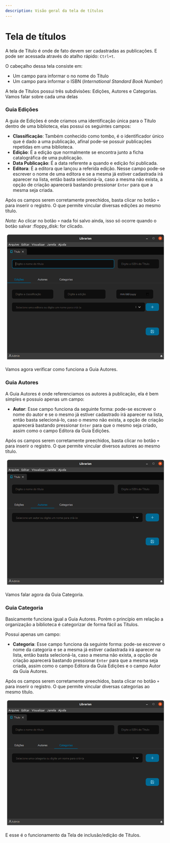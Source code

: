 ```yaml
---
description: Visão geral da tela de títulos
---
```


# Tela de títulos

A tela de Título é onde de fato devem ser cadastradas as publicações. E pode ser acessada através do atalho rápido: `Ctrl+t`.

O cabeçalho dessa tela consiste em:

* Um campo para informar o no nome do Título
* Um campo para informar o ISBN (_International Standard Book Number_)

A tela de Títulos possui três subdivisões: Edições, Autores e Categorias. Vamos falar sobre cada uma delas

### Guia Edições

A guia de Edições é onde criamos uma identificação única para o Título dentro de uma biblioteca, elas possui os seguintes campos:

* **Classificação**: Também conhecido como tombo, é o identificador único que é dado a uma publicação, afinal pode-se possuir publicações repetidas em uma biblioteca.
* **Edição**: É a edição que normalmente se encontra junto a ficha catalográfica de uma publicação.
* **Data Publicação**: É a data referente a quando e edição foi publicada.
* **Editora**: É a editora que lançou a referida edição. Nesse campo pode-se escrever o nome de uma editora e se a mesma já estiver cadastrada irá aparecer na lista, então basta selecioná-la, caso a mesma não exista, a opção de criação aparecerá bastando pressionar `Enter` para que a mesma seja criada.

Após os campos serem corretamente preechidos, basta clicar no botão `+` para inserir o registro. O que permite vincular diversas edições ao mesmo título.



_Nota:_ Ao clicar no botão `+` nada foi salvo ainda, isso só ocorre quando o botão salvar :floppy\_disk: for clicado.

![Tela de Títulos com Guia de Edições](../.gitbook/assets/librarian-title-edition.png)

Vamos agora verificar como funciona a Guia Autores.

### Guia Autores

A Guia Autores é onde referenciamos os autores à publicação, ela é bem simples e possuio apenas um campo:

* **Autor**: Esse campo funciona da seguinte forma: pode-se escrever o nome do autor e se o mesmo já estiver cadastrado irá aparecer na lista, então basta selecioná-lo, caso o mesmo não exista, a opção de criação aparecerá bastando pressionar `Enter` para que o mesmo seja criado, assim como o campo Editora da Guia Edições.

Após os campos serem corretamente preechidos, basta clicar no botão `+` para inserir o registro.  O que permite vincular diversos autores ao mesmo título.

![Tela de Títulos com Guia de Autores](<../.gitbook/assets/librarian-title-authors (1).png>)

Vamos falar agora da Guia Categoria.

### Guia Categoria

Basicamente funciona igual a Guia Autores. Porém o princípio em relação a organização a biblioteca é categorizar de forma fácil as Títulos.

Possui apenas um campo:

* **Categoria**: Esse campo funciona da seguinte forma: pode-se escrever o nome da categoria e se a mesma já estiver cadastrada irá aparecer na lista, então basta selecioná-la, caso a mesma não exista, a opção de criação aparecerá bastando pressionar `Enter` para que a mesma seja criada, assim como o campo Editora da Guia Edições e o campo Autor da Guia Autores.

Após os campos serem corretamente preechidos, basta clicar no botão `+` para inserir o registro.  O que permite vincular diversas categorias ao mesmo título.

![Tela de Títulos com Guia de Categorias](../.gitbook/assets/librarian-title-category.png)

E esse é o funcionamento da Tela de inclusão/edição de Títulos.

